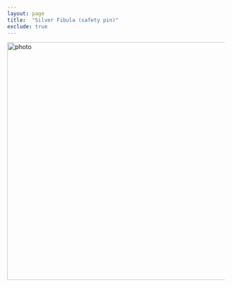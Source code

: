```yaml
---
layout: page
title:  "Silver Fibula (safety pin)"
exclude: true
---
```

<img src="https://collectionapi.metmuseum.org/api/collection/v1/iiif/258070/539306/main-image" alt="photo" width= "550px"/>
